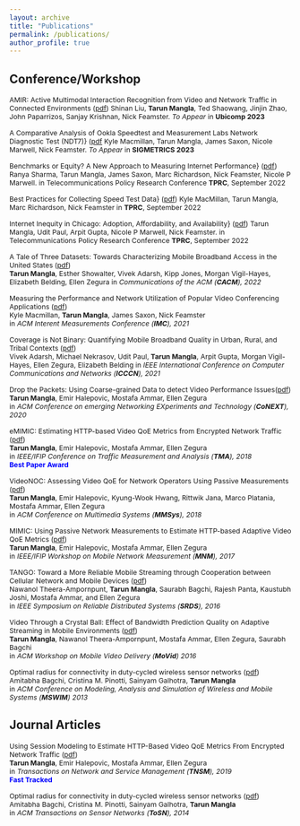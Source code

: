 ```yaml
---
layout: archive
title: "Publications"
permalink: /publications/
author_profile: true
---
```


Conference/Workshop
-------------------
<span style="font-size:.875em"> AMIR: Active Multimodal Interaction Recognition from Video and Network Traffic in Connected Environments ([pdf](../files/amir_ubicomp23.pdf))
Shinan Liu, **Tarun Mangla**, Ted Shaowang, Jinjin Zhao, John Paparrizos, Sanjay Krishnan, Nick Feamster. *To Appear* in **Ubicomp 2023** </span>


<span style="font-size:.875em"> A Comparative Analysis of Ookla Speedtest and Measurement Labs Network Diagnostic Test (NDT7)}   ([pdf](../files/speedtest_sigmetrics23.pdf)
Kyle Macmillan, Tarun Mangla, James Saxon, Nicole Marwell, Nick Feamster. *To Appear* in **SIGMETRICS 2023** </span>


<span style="font-size:.875em"> Benchmarks or Equity? A New Approach to Measuring Internet Performance}  ([pdf](../files/benchmarks_tprc23.pdf))
Ranya Sharma, Tarun Mangla, James Saxon, Marc Richardson, Nick Feamster, Nicole P Marwell. in Telecommunications Policy Research Conference **TPRC**, September 2022  </span>

<span style="font-size:.875em"> Best Practices for Collecting Speed Test Data}  ([pdf](../files/speedtest_tprc23pdf))
Kyle MacMillan, Tarun Mangla, Marc Richardson, Nick Feamster in **TPRC**, September 2022  </span>

<span style="font-size:.875em"> Internet Inequity in Chicago: Adoption, Affordability, and Availability}  ([pdf](../files/equity_tprc23.pdf))
Tarun Mangla, Udit Paul, Arpit Gupta, Nicole P Marwell, Nick Feamster. in Telecommunications Policy Research Conference **TPRC**, September 2022  </span>

<span style="font-size:.875em"> A Tale of Three Datasets: Towards Characterizing Mobile Broadband Access in the United States ([pdf](../files/coverage_cacm22.pdf))  
**Tarun Mangla**, Esther Showalter, Vivek Adarsh, Kipp Jones, Morgan Vigil-Hayes, Elizabeth Belding, Ellen Zegura in *Communications of the ACM  (**CACM**), 2022*  </span>  


<span style="font-size:.875em">  Measuring the Performance and Network Utilization of Popular Video Conferencing Applications ([pdf](../files/vca_imc21.pdf))  
Kyle Macmillan, **Tarun Mangla**, James Saxon, Nick Feamster  
in *ACM Interent Measurements Conference (**IMC**), 2021*  </span>  


<span style="font-size:.875em"> Coverage is Not Binary: Quantifying Mobile Broadband Quality in Urban, Rural, and Tribal Contexts ([pdf](../files/coverage_icccn21.pdf))  
Vivek Adarsh, Michael Nekrasov, Udit Paul, **Tarun Mangla**, Arpit Gupta, Morgan Vigil-Hayes, Ellen Zegura, Elizabeth Belding 
in *IEEE International Conference on Computer Communications and Networks  (**ICCCN**), 2021*  </span>  


<span style="font-size:.875em">  Drop the Packets: Using Coarse-grained Data to detect Video Performance Issues([pdf](../files/dropThePackets_conext20.pdf))  
**Tarun Mangla**, Emir Halepovic, Mostafa Ammar, Ellen Zegura  
in *ACM Conference on emerging Networking EXperiments and Technology (**CoNEXT**), 2020*  </span>  


<span style="font-size:.875em"> eMIMIC: Estimating HTTP-based Video QoE Metrics from Encrypted Network Traffic ([pdf](../files/emimic_tma18.pdf))  
**Tarun Mangla**, Emir Halepovic, Mostafa Ammar, Ellen Zegura  
in *IEEE/IFIP Conference on Traffic Measurement and Analysis (**TMA**), 2018*  </span>  
<span style="color:blue;font-size:.875em"> **Best Paper Award** </span>

<span style="font-size:0.875em"> VideoNOC: Assessing Video QoE for Network Operators Using Passive Measurements ([pdf](../files/videonoc_mmsys18.pdf))  
**Tarun Mangla**, Emir Halepovic, Kyung-Wook Hwang, Rittwik Jana, Marco Platania, Mostafa Ammar, Ellen Zegura  
in *ACM Conference on Multimedia Systems (**MMSys**), 2018* </span>


<span style="font-size:0.875em"> MIMIC: Using Passive Network Measurements to Estimate HTTP-based Adaptive Video QoE Metrics ([pdf](../files/mimic_mnm17.pdf))  
**Tarun Mangla**, Emir Halepovic, Mostafa Ammar, Ellen Zegura  
in *IEEE/IFIP Workshop on Mobile Network Measurement (**MNM**), 2017* </span>


<span style="font-size:0.875em"> TANGO: Toward a More Reliable Mobile Streaming through Cooperation between Cellular Network and Mobile Devices ([pdf](../files/tango_srds16.pdf))  
Nawanol Theera-Ampornpunt, **Tarun Mangla**, Saurabh Bagchi, Rajesh Panta, Kaustubh Joshi, Mostafa Ammar, and Ellen Zegura   
in *IEEE Symposium on Reliable Distributed Systems (**SRDS**), 2016* </span>

<span style="font-size:0.875em"> Video Through a Crystal Ball: Effect of Bandwidth Prediction Quality on Adaptive Streaming in Mobile Environments ([pdf](../files/crystalball_movid16.pdf))  
**Tarun Mangla**, Nawanol Theera-Ampornpunt, Mostafa Ammar, Ellen Zegura, Saurabh Bagchi  
in *ACM Workshop on Mobile Video Delivery (**MoVid**) 2016* </span>

<span style="font-size:0.875em"> Optimal radius for connectivity in duty-cycled wireless sensor networks ([pdf](../files/optimalradius_mswim13.pdf))  
Amitabha Bagchi, Cristina M. Pinotti, Sainyam Galhotra, **Tarun Mangla**  
in *ACM Conference on Modeling, Analysis and Simulation of Wireless and Mobile Systems (**MSWIM**) 2013*  
</span>  

Journal Articles
---------------

<span style="font-size:0.875em"> Using Session Modeling to Estimate HTTP-Based Video QoE Metrics From Encrypted Network Traffic ([pdf](../files/emimic_tnsm19.pdf))  
**Tarun Mangla**, Emir Halepovic, Mostafa Ammar, Ellen Zegura  
in *Transactions on Network and Service Management (**TNSM**), 2019*  
</span>
<span style="color:blue;font-size:.875em"> **Fast Tracked** </span>



<span style="font-size:0.875em"> Optimal radius for connectivity in duty-cycled wireless sensor networks ([pdf](../files/optimalradius_tosn14.pdf))  
Amitabha Bagchi, Cristina M. Pinotti, Sainyam Galhotra, **Tarun Mangla**  
in *ACM Transactions on Sensor Networks (**ToSN**), 2014* </span>

 


